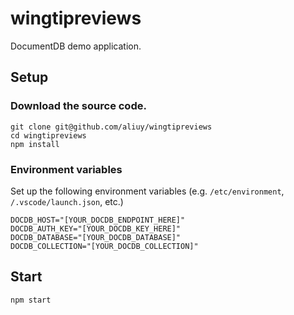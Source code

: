 # wingtipreviews

DocumentDB demo application.

## Setup

### Download the source code.

```
git clone git@github.com/aliuy/wingtipreviews
cd wingtipreviews
npm install
```

### Environment variables

Set up the following environment variables (e.g. `/etc/environment`, `/.vscode/launch.json`, etc.)

```
DOCDB_HOST="[YOUR_DOCDB_ENDPOINT_HERE]"
DOCDB_AUTH_KEY="[YOUR_DOCDB_KEY_HERE]"
DOCDB_DATABASE="[YOUR_DOCDB_DATABASE]"
DOCDB_COLLECTION="[YOUR_DOCDB_COLLECTION]"
```

## Start

```
npm start
```
